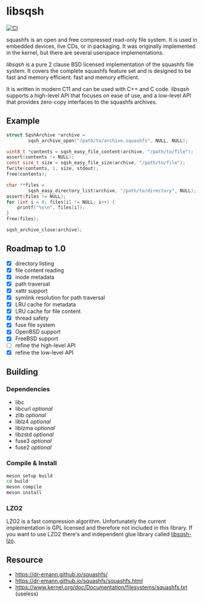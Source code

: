 # libsqsh
[![CI](https://github.com/Gottox/libsqsh/actions/workflows/ci.yaml/badge.svg)](https://github.com/Gottox/libsqsh/actions/workflows/ci.yaml)

squashfs is an open and free compressed read-only file system. It is used in
embedded devices, live CDs, or in packaging. It was originally implemented in
the kernel, but there are several userspace implementations.

*libsqsh* is a pure 2 clause BSD licensed implementation of the squashfs file
system. It covers the complete squashfs feature set and is designed to be fast
and memory efficient. fast and memory efficient.

It is written in modern C11 and can be used with C++ and C code. *libsqsh*
supports a high-level API that focuses on ease of use, and a low-level API that
provides zero-copy interfaces to the squashfs archives.

## Example

```c
struct SqshArchive *archive =
		sqsh_archive_open("/path/to/archive.squashfs", NULL, NULL);

uint8_t *contents = sqsh_easy_file_content(archive, "/path/to/file");
assert(contents != NULL);
const size_t size = sqsh_easy_file_size(archive, "/path/to/file");
fwrite(contents, 1, size, stdout);
free(contents);

char **files =
		sqsh_easy_directory_list(archive, "/path/to/directory", NULL);
assert(files != NULL);
for (int i = 0; files[i] != NULL; i++) {
	printf("%s\n", files[i]);
}
free(files);

sqsh_archive_close(archive);
```

## Roadmap to 1.0

* [x] directory listing
* [x] file content reading
* [x] inode metadata
* [x] path traversal
* [x] xattr support
* [x] symlink resolution for path traversal
* [x] LRU cache for metadata
* [x] LRU cache for file content
* [x] thread safety
* [x] fuse file system
* [x] OpenBSD support
* [x] FreeBSD support
* [ ] refine the high-level API
* [x] refine the low-level API

## Building

### Dependencies

* libc
* libcurl *optional*
* zlib *optional*
* liblz4 *optional*
* liblzma *optional*
* libzstd *optional*
* fuse3 *optional*
* fuse2 *optional*

### Compile & Install

```bash
meson setup build
cd build
meson compile
meson install
```

### LZO2

LZO2 is a fast compression algorithm. Unfortunately the current implementation
is GPL licensed and therefore not included in this library. If you want to use 
LZO2 there's and independent glue library called [libsqsh-lzo](https://github.com/Gottox/libsqsh-lzo).

## Resource

* https://dr-emann.github.io/squashfs/
* https://dr-emann.github.io/squashfs/squashfs.html
* https://www.kernel.org/doc/Documentation/filesystems/squashfs.txt (useless)
